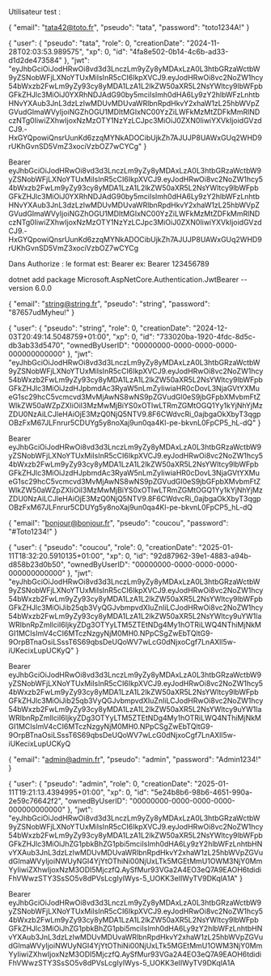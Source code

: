 Utilisateur test :


{
  "email": "tata42@toto.fr",
  "pseudo": "tata",
  "password": "toto1234A!"
}

{
  "user": {
    "pseudo": "tata",
    "role": 0,
    "creationDate": "2024-11-28T02:03:53.989575",
    "xp": 0,
    "id": "4fa8e502-0b14-4c6b-ad33-d1d2de473584"
  },
  "jwt": "eyJhbGciOiJodHRwOi8vd3d3LnczLm9yZy8yMDAxLzA0L3htbGRzaWctbW9yZSNobWFjLXNoYTUxMiIsInR5cCI6IkpXVCJ9.eyJodHRwOi8vc2NoZW1hcy54bWxzb2FwLm9yZy93cy8yMDA1LzA1L2lkZW50aXR5L2NsYWltcy9lbWFpbGFkZHJlc3MiOiJ0YXRhNDJAdG90by5mciIsImh0dHA6Ly9zY2hlbWFzLnhtbHNvYXAub3JnL3dzLzIwMDUvMDUvaWRlbnRpdHkvY2xhaW1zL25hbWVpZGVudGlmaWVyIjoiNGZhOGU1MDItMGIxNC00YzZiLWFkMzMtZDFkMmRlNDczNTg0IiwiZXhwIjoxNzMzOTY1NzYzLCJpc3MiOiJ0ZXN0IiwiYXVkIjoidGVzdCJ9.-HxGYQpowiQnsrUunKd6zzqMYNkADOCibUjkZh7AJUJP8UAWxGUq2WHD9rUKhGvnSD5VmZ3xociVzbOZ7wCYCg"
}


Bearer eyJhbGciOiJodHRwOi8vd3d3LnczLm9yZy8yMDAxLzA0L3htbGRzaWctbW9yZSNobWFjLXNoYTUxMiIsInR5cCI6IkpXVCJ9.eyJodHRwOi8vc2NoZW1hcy54bWxzb2FwLm9yZy93cy8yMDA1LzA1L2lkZW50aXR5L2NsYWltcy9lbWFpbGFkZHJlc3MiOiJ0YXRhNDJAdG90by5mciIsImh0dHA6Ly9zY2hlbWFzLnhtbHNvYXAub3JnL3dzLzIwMDUvMDUvaWRlbnRpdHkvY2xhaW1zL25hbWVpZGVudGlmaWVyIjoiNGZhOGU1MDItMGIxNC00YzZiLWFkMzMtZDFkMmRlNDczNTg0IiwiZXhwIjoxNzMzOTY1NzYzLCJpc3MiOiJ0ZXN0IiwiYXVkIjoidGVzdCJ9.-HxGYQpowiQnsrUunKd6zzqMYNkADOCibUjkZh7AJUJP8UAWxGUq2WHD9rUKhGvnSD5VmZ3xociVzbOZ7wCYCg


Dans Authorize : le format est: Bearer <JWT>
ex: Bearer 123456789

dotnet add package Microsoft.AspNetCore.Authentication.JwtBearer --version 6.0.0












{
  "email": "string@string.fr",
  "pseudo": "string",
  "password": "87657udMyheu!"
}

{
  "user": {
    "pseudo": "string",
    "role": 0,
    "creationDate": "2024-12-03T20:49:14.5048759+01:00",
    "xp": 0,
    "id": "733020ba-1920-4fdc-8d5c-db3ab33d5470",
    "ownedByUserID": "00000000-0000-0000-0000-000000000000"
  },
  "jwt": "eyJhbGciOiJodHRwOi8vd3d3LnczLm9yZy8yMDAxLzA0L3htbGRzaWctbW9yZSNobWFjLXNoYTUxMiIsInR5cCI6IkpXVCJ9.eyJodHRwOi8vc2NoZW1hcy54bWxzb2FwLm9yZy93cy8yMDA1LzA1L2lkZW50aXR5L2NsYWltcy9lbWFpbGFkZHJlc3MiOiJzdHJpbmdAc3RyaW5nLmZyIiwiaHR0cDovL3NjaGVtYXMueG1sc29hcC5vcmcvd3MvMjAwNS8wNS9pZGVudGl0eS9jbGFpbXMvbmFtZWlkZW50aWZpZXIiOiI3MzMwMjBiYS0xOTIwLTRmZGMtOGQ1Yy1kYjNhYjMzZDU0NzAiLCJleHAiOjE3MzQ0NjQ5NTV9.8F6CWdvcRi_0ajbgaOkXbyT3qgpOBzFxM67JLFnrur5CDUYg5y8noXaj9un0qa4Kl-pe-bkvnL0FpCP5_hL-dQ"
}

Bearer eyJhbGciOiJodHRwOi8vd3d3LnczLm9yZy8yMDAxLzA0L3htbGRzaWctbW9yZSNobWFjLXNoYTUxMiIsInR5cCI6IkpXVCJ9.eyJodHRwOi8vc2NoZW1hcy54bWxzb2FwLm9yZy93cy8yMDA1LzA1L2lkZW50aXR5L2NsYWltcy9lbWFpbGFkZHJlc3MiOiJzdHJpbmdAc3RyaW5nLmZyIiwiaHR0cDovL3NjaGVtYXMueG1sc29hcC5vcmcvd3MvMjAwNS8wNS9pZGVudGl0eS9jbGFpbXMvbmFtZWlkZW50aWZpZXIiOiI3MzMwMjBiYS0xOTIwLTRmZGMtOGQ1Yy1kYjNhYjMzZDU0NzAiLCJleHAiOjE3MzQ0NjQ5NTV9.8F6CWdvcRi_0ajbgaOkXbyT3qgpOBzFxM67JLFnrur5CDUYg5y8noXaj9un0qa4Kl-pe-bkvnL0FpCP5_hL-dQ













{
  "email": "bonjour@bonjour.fr",
  "pseudo": "coucou",
  "password": "#Toto1234!"
}



{
  "user": {
    "pseudo": "coucou",
    "role": 0,
    "creationDate": "2025-01-11T18:32:20.5910135+01:00",
    "xp": 0,
    "id": "92d87962-39e1-4883-a94b-d858b23d0b50",
    "ownedByUserID": "00000000-0000-0000-0000-000000000000"
  },
  "jwt": "eyJhbGciOiJodHRwOi8vd3d3LnczLm9yZy8yMDAxLzA0L3htbGRzaWctbW9yZSNobWFjLXNoYTUxMiIsInR5cCI6IkpXVCJ9.eyJodHRwOi8vc2NoZW1hcy54bWxzb2FwLm9yZy93cy8yMDA1LzA1L2lkZW50aXR5L2NsYWltcy9lbWFpbGFkZHJlc3MiOiJib25qb3VyQGJvbmpvdXIuZnIiLCJodHRwOi8vc2NoZW1hcy54bWxzb2FwLm9yZy93cy8yMDA1LzA1L2lkZW50aXR5L2NsYWltcy9uYW1laWRlbnRpZmllciI6IjkyZDg3OTYyLTM5ZTEtNDg4My1hOTRiLWQ4NThiMjNkMGI1MCIsImV4cCI6MTczNzgyNjM0MH0.NPpCSgZwEbTQltG9-9OrpBTnaOsiLSssT6S69qbsDeUQoWV7wLcG0dNjxoCgf7LnAXll5w-iUKecixLupUCKyQ"
}

Bearer eyJhbGciOiJodHRwOi8vd3d3LnczLm9yZy8yMDAxLzA0L3htbGRzaWctbW9yZSNobWFjLXNoYTUxMiIsInR5cCI6IkpXVCJ9.eyJodHRwOi8vc2NoZW1hcy54bWxzb2FwLm9yZy93cy8yMDA1LzA1L2lkZW50aXR5L2NsYWltcy9lbWFpbGFkZHJlc3MiOiJib25qb3VyQGJvbmpvdXIuZnIiLCJodHRwOi8vc2NoZW1hcy54bWxzb2FwLm9yZy93cy8yMDA1LzA1L2lkZW50aXR5L2NsYWltcy9uYW1laWRlbnRpZmllciI6IjkyZDg3OTYyLTM5ZTEtNDg4My1hOTRiLWQ4NThiMjNkMGI1MCIsImV4cCI6MTczNzgyNjM0MH0.NPpCSgZwEbTQltG9-9OrpBTnaOsiLSssT6S69qbsDeUQoWV7wLcG0dNjxoCgf7LnAXll5w-iUKecixLupUCKyQ





{
  "email": "admin@admin.fr",
  "pseudo": "admin",
  "password": "Admin1234!"
}

{
  "user": {
    "pseudo": "admin",
    "role": 0,
    "creationDate": "2025-01-11T19:21:13.4394995+01:00",
    "xp": 0,
    "id": "5e24b8b6-98b6-4651-990a-2e59c76642f2",
    "ownedByUserID": "00000000-0000-0000-0000-000000000000"
  },
  "jwt": "eyJhbGciOiJodHRwOi8vd3d3LnczLm9yZy8yMDAxLzA0L3htbGRzaWctbW9yZSNobWFjLXNoYTUxMiIsInR5cCI6IkpXVCJ9.eyJodHRwOi8vc2NoZW1hcy54bWxzb2FwLm9yZy93cy8yMDA1LzA1L2lkZW50aXR5L2NsYWltcy9lbWFpbGFkZHJlc3MiOiJhZG1pbkBhZG1pbi5mciIsImh0dHA6Ly9zY2hlbWFzLnhtbHNvYXAub3JnL3dzLzIwMDUvMDUvaWRlbnRpdHkvY2xhaW1zL25hbWVpZGVudGlmaWVyIjoiNWUyNGI4YjYtOThiNi00NjUxLTk5MGEtMmU1OWM3NjY0MmYyIiwiZXhwIjoxNzM3ODI5MjczfQ.AySfMur93VGa2A4EO3eQ7A9EAOH6tdidiFhVWwzSTY3SsSO5v8dPVsLcgIyIWys-5_UOKK3eIIWyTV9DKqlA1A"
}


Bearer eyJhbGciOiJodHRwOi8vd3d3LnczLm9yZy8yMDAxLzA0L3htbGRzaWctbW9yZSNobWFjLXNoYTUxMiIsInR5cCI6IkpXVCJ9.eyJodHRwOi8vc2NoZW1hcy54bWxzb2FwLm9yZy93cy8yMDA1LzA1L2lkZW50aXR5L2NsYWltcy9lbWFpbGFkZHJlc3MiOiJhZG1pbkBhZG1pbi5mciIsImh0dHA6Ly9zY2hlbWFzLnhtbHNvYXAub3JnL3dzLzIwMDUvMDUvaWRlbnRpdHkvY2xhaW1zL25hbWVpZGVudGlmaWVyIjoiNWUyNGI4YjYtOThiNi00NjUxLTk5MGEtMmU1OWM3NjY0MmYyIiwiZXhwIjoxNzM3ODI5MjczfQ.AySfMur93VGa2A4EO3eQ7A9EAOH6tdidiFhVWwzSTY3SsSO5v8dPVsLcgIyIWys-5_UOKK3eIIWyTV9DKqlA1A

